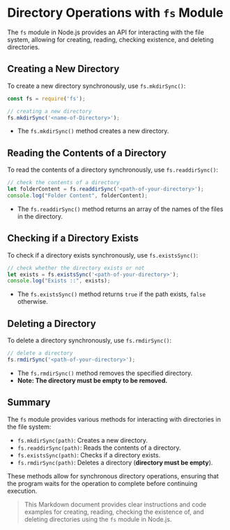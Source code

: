 
# Directory Operations with `fs` Module

The `fs` module in Node.js provides an API for interacting with the file system, allowing for creating, reading, checking existence, and deleting directories.

## Creating a New Directory

To create a new directory synchronously, use `fs.mkdirSync()`:

```js
const fs = require('fs');

// creating a new directory
fs.mkdirSync('<name-of-Directory>');
```

- The `fs.mkdirSync()` method creates a new directory.

## Reading the Contents of a Directory

To read the contents of a directory synchronously, use `fs.readdirSync()`:

```js
// check the contents of a directory
let folderContent = fs.readdirSync('<path-of-your-directory>');
console.log("Folder Content", folderContent);
```

- The `fs.readdirSync()` method returns an array of the names of the files in the directory.

## Checking if a Directory Exists

To check if a directory exists synchronously, use `fs.existsSync()`:

```js
// check whether the directory exists or not
let exists = fs.existsSync('<path-of-your-directory>');
console.log("Exists ::", exists);
```

- The `fs.existsSync()` method returns `true` if the path exists, `false` otherwise.

## Deleting a Directory

To delete a directory synchronously, use `fs.rmdirSync()`:

```js
// delete a directory
fs.rmdirSync('<path-of-your-directory>'); 
```

- The `fs.rmdirSync()` method removes the specified directory.
- **Note: The directory must be empty to be removed.**

## Summary

The `fs` module provides various methods for interacting with directories in the file system:

- `fs.mkdirSync(path)`: Creates a new directory.
- `fs.readdirSync(path)`: Reads the contents of a directory.
- `fs.existsSync(path)`: Checks if a directory exists.
- `fs.rmdirSync(path)`: Deletes a directory (**directory must be empty**).

These methods allow for synchronous directory operations, ensuring that the program waits for the operation to complete before continuing execution.

> This Markdown document provides clear instructions and code examples for creating, reading, checking the existence of, and deleting directories using the `fs` module in Node.js.